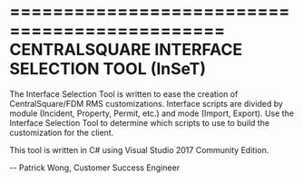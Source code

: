 ==============================================
CENTRALSQUARE INTERFACE SELECTION TOOL (InSeT)
==============================================

The Interface Selection Tool is written to ease the creation of 
CentralSquare/FDM RMS customizations. Interface scripts are 
divided by module (Incident, Property, Permit, etc.) and mode 
(Import, Export). Use the Interface Selection Tool to determine 
which scripts to use to build the customization for the client. 

This tool is written in C# using Visual Studio 2017 Community 
Edition.

-- Patrick Wong, Customer Success Engineer